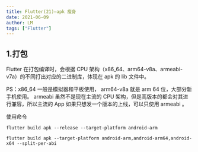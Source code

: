 ```yaml
---
title: Flutter(21)—apk 瘦身
date: 2021-06-09
author: LM
tags: ["Flutter"]
---
```


## 1.打包

Flutter 在打包编译时，会根据 CPU 架构（x86_64、arm64-v8a、armeabi-v7a）的不同打出对应的二进制库，体现在 apk 的 lib 文件中。

PS：x86_64 一般是模拟器和平板使用， arm64-v8a 就是 arm 64 位，大部分新手机使用。 armeabi 虽然不是现在主流的 CPU 架构，但是高版本的都会对其进行兼容，所以主流的 App 如果只想发一个版本的上线，可以只使用 armeabi 。

使用命令

```
flutter build apk --release --target-platform android-arm
```

```
flutter build apk --target-platform android-arm,android-arm64,android-x64 --split-per-abi
```

